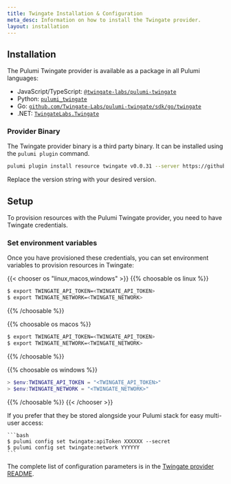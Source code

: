 ```yaml
---
title: Twingate Installation & Configuration
meta_desc: Information on how to install the Twingate provider.
layout: installation
---
```


## Installation

The Pulumi Twingate provider is available as a package in all Pulumi languages:

* JavaScript/TypeScript: [`@twingate-labs/pulumi-twingate`](https://www.npmjs.com/package/@twingate-labs/pulumi-twingate)
* Python: [`pulumi_twingate`](https://pypi.org/project/pulumi-twingate/)
* Go: [`github.com/Twingate-Labs/pulumi-twingate/sdk/go/twingate`](https://github.com/Twingate-Labs/pulumi-twingate/tree/master/sdk/go/twingate)
* .NET: [`TwingateLabs.Twingate`](https://www.nuget.org/packages/TwingateLabs.Twingate)

### Provider Binary

The Twingate provider binary is a third party binary. It can be installed using the `pulumi plugin` command.

```bash
pulumi plugin install resource twingate v0.0.31 --server https://github.com/Twingate-Labs/pulumi-twingate/releases/download/v0.0.31/
```

Replace the version string with your desired version.

## Setup

To provision resources with the Pulumi Twingate provider, you need to have Twingate credentials.

### Set environment variables

Once you have provisioned these credentials, you can set environment variables to provision resources in Twingate:

{{< chooser os "linux,macos,windows" >}}
{{% choosable os linux %}}

```bash
$ export TWINGATE_API_TOKEN=<TWINGATE_API_TOKEN>
$ export TWINGATE_NETWORK=<TWINGATE_NETWORK>
```

{{% /choosable %}}

{{% choosable os macos %}}

```bash
$ export TWINGATE_API_TOKEN=<TWINGATE_API_TOKEN>
$ export TWINGATE_NETWORK=<TWINGATE_NETWORK>
```

{{% /choosable %}}

{{% choosable os windows %}}

```powershell
> $env:TWINGATE_API_TOKEN = "<TWINGATE_API_TOKEN>"
> $env:TWINGATE_NETWORK = "<TWINGATE_NETWORK>"
```

{{% /choosable %}}
{{< /chooser >}}

If you prefer that they be stored alongside your Pulumi stack for easy multi-user access:

    ```bash
    $ pulumi config set twingate:apiToken XXXXXX --secret
    $ pulumi config set twingate:network YYYYYY
    ```

The complete list of
configuration parameters is in the [Twingate provider README](https://github.com/Twingate-Labs/pulumi-twingate/blob/master/README.md).
